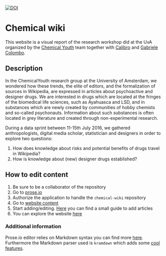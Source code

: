 [![DOI](https://zenodo.org/badge/DOI/10.5281/zenodo.231035.svg)](https://doi.org/10.5281/zenodo.231035)

# Chemical wiki
This website is a visual report of the research workshop did at the UvA organized by the [Chemical Youth](http://chemicalyouth.org/) team together with [Calibro](http://calib.ro) and [Gabriele Colombo](https://twitter.com/marioponte).

## Description
In the ChemicalYouth research group at the University of Amsterdam, we wondered how these trends, the elite of editors, and the formalization of sources in Wikipedia, are expressed in articles about psychoactive and designer drugs. We are interested in drugs which are located at the fringes of the biomedical life sciences, such as Ayahuasca and LSD, and in substances which are newly created by communities of hobby chemists and so-called psychonauts. Information about such substances is often located in grey literature and created through non-experimental research.

During a data sprint between 11-15th July 2016, we gathered anthropologists, digital media scholar, statistician and designers in order to explore two questions:

1. How does knowledge about risks and potential benefits of drugs travel in Wikipedia?
2. How is knowledge about (new) designer drugs established?

## How to edit content
1. Be sure to be a collaborator of the repository
2. Go to [prose.io](http://prose.io/)
3. Authorize the application to handle the ```chemical-wiki``` repository
4. Go to [website content](http://prose.io/#calibro/chemical-wiki/)
5. Start adding/editing. [Here](https://github.com/calibro/chemical-wiki/blob/master/_explorations/readme.md) you can find a small guide to add articles
6. You can explore the website [here](https://calibro.github.io/chemical-wiki)

### Additional information
Prose.io editor relies on Markdown syntax you can find more [here](https://github.com/adam-p/markdown-here/wiki/Markdown-Cheatsheet).
Furthermore the Markdown parser used is ```kramdown``` which adds some [cool features](http://kramdown.gettalong.org/quickref.html).
